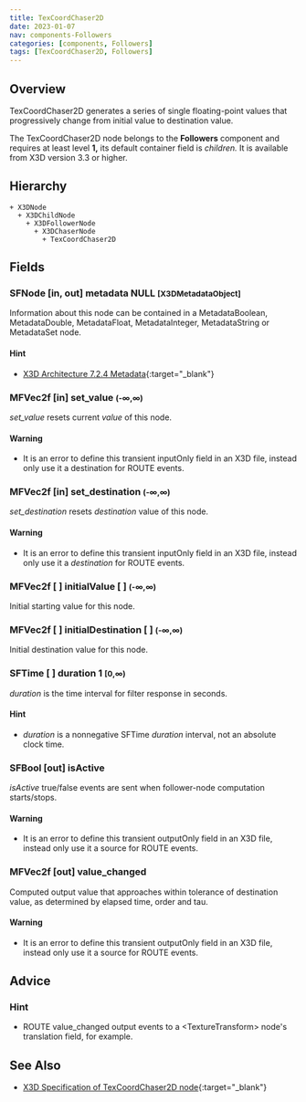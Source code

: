 ```yaml
---
title: TexCoordChaser2D
date: 2023-01-07
nav: components-Followers
categories: [components, Followers]
tags: [TexCoordChaser2D, Followers]
---
```

<style>
.post h3 {
  word-spacing: 0.2em;
}
</style>

## Overview

TexCoordChaser2D generates a series of single floating-point values that progressively change from initial value to destination value.

The TexCoordChaser2D node belongs to the **Followers** component and requires at least level **1,** its default container field is *children.* It is available from X3D version 3.3 or higher.

## Hierarchy

```
+ X3DNode
  + X3DChildNode
    + X3DFollowerNode
      + X3DChaserNode
        + TexCoordChaser2D
```

## Fields

### SFNode [in, out] **metadata** NULL <small>[X3DMetadataObject]</small>

Information about this node can be contained in a MetadataBoolean, MetadataDouble, MetadataFloat, MetadataInteger, MetadataString or MetadataSet node.

#### Hint

- [X3D Architecture 7.2.4 Metadata](https://www.web3d.org/specifications/X3Dv4Draft/ISO-IEC19775-1v4-IS.proof//Part01/components/core.html#Metadata){:target="_blank"}

### MFVec2f [in] **set_value** <small>(-∞,∞)</small>

*set_value* resets current *value* of this node.

#### Warning

- It is an error to define this transient inputOnly field in an X3D file, instead only use it a destination for ROUTE events.

### MFVec2f [in] **set_destination** <small>(-∞,∞)</small>

*set_destination* resets *destination* value of this node.

#### Warning

- It is an error to define this transient inputOnly field in an X3D file, instead only use it a *destination* for ROUTE events.

### MFVec2f [ ] **initialValue** [ ] <small>(-∞,∞)</small>

Initial starting value for this node.

### MFVec2f [ ] **initialDestination** [ ] <small>(-∞,∞)</small>

Initial destination value for this node.

### SFTime [ ] **duration** 1 <small>[0,∞)</small>

*duration* is the time interval for filter response in seconds.

#### Hint

- *duration* is a nonnegative SFTime *duration* interval, not an absolute clock time.

### SFBool [out] **isActive**

*isActive* true/false events are sent when follower-node computation starts/stops.

#### Warning

- It is an error to define this transient outputOnly field in an X3D file, instead only use it a source for ROUTE events.

### MFVec2f [out] **value_changed**

Computed output value that approaches within tolerance of destination value, as determined by elapsed time, order and tau.

#### Warning

- It is an error to define this transient outputOnly field in an X3D file, instead only use it a source for ROUTE events.

## Advice

### Hint

- ROUTE value_changed output events to a \<TextureTransform\> node's translation field, for example.

## See Also

- [X3D Specification of TexCoordChaser2D node](https://www.web3d.org/documents/specifications/19775-1/V4.0/Part01/components/followers.html#TexCoordChaser2D){:target="_blank"}

